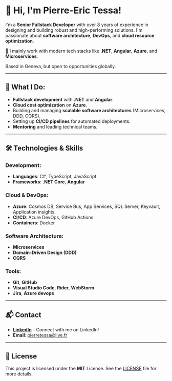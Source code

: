 # 👋 Hi, I'm Pierre-Eric Tessa!

I'm a **Senior Fullstack Developer** with over 8 years of experience in designing and building robust and high-performing solutions. I'm passionate about **software architecture**, **DevOps**, and **cloud resource optimization**.

🔧 I mainly work with modern tech stacks like **.NET**, **Angular**, **Azure**, and **Microservices**.

Based in Geneva, but open to opportunities globally.

---

## 🌟 What I Do:

- **Fullstack development** with **.NET** and **Angular**.
- **Cloud cost optimization** on **Azure**.
- Building and managing **scalable software architectures** (Microservices, DDD, CQRS).
- Setting up **CI/CD pipelines** for automated deployments.
- **Mentoring** and leading technical teams.

---

## 🛠️ Technologies & Skills

### Development:
- **Languages**: C#, TypeScript, JavaScript
- **Frameworks**: **.NET Core**, **Angular**

### Cloud & DevOps:
- **Azure**: Cosmos DB, Service Bus, App Services, SQL Server, Keyvault, Application insights
- **CI/CD**: Azure DevOps, GitHub Actions
- **Containers**: Docker

### Software Architecture:
- **Microservices**
- **Domain-Driven Design (DDD)**
- **CQRS**

### Tools:
- **Git**, **GitHub**
- **Visual Studio Code**, **Rider**, **WebStorm**
- **Jira**, **Azure devops**

---

## 📬 Contact

- [**LinkedIn**](https://www.linkedin.com/in/pierre-eric-tessa-15a46312b/) - Connect with me on LinkedIn!
- **Email**: pierretessa@live.fr

---

## 📜 License

This project is licensed under the **MIT** License. See the [LICENSE](./LICENSE) file for more details.
